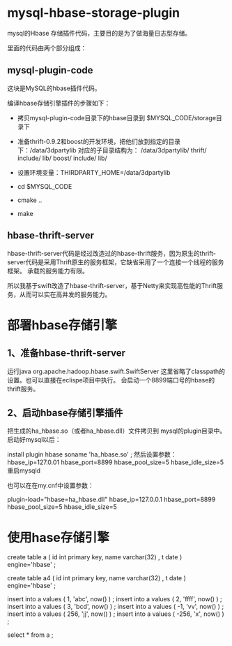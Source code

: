 # mysql-hbase-storage-plugin
mysql的Hbase 存储插件代码，主要目的是为了做海量日志型存储。

里面的代码由两个部分组成：
## mysql-plugin-code

这块是MySQL的hbase插件代码。

编译hbase存储引擎插件的步骤如下：
* 拷贝mysql-plugin-code目录下的hbase目录到 $MYSQL_CODE/storage目录下
* 准备thrift-0.9.2和boost的开发环境，把他们放到指定的目录下：/data/3dpartylib
   对应的子目录结构为：
  /data/3dpartylib/
                  thrift/
                         include/
                         lib/
                  boost/ 
                         include/
                         lib/
         
* 设置环境变量：THIRDPARTY_HOME=/data/3dpartylib
* cd $MYSQL_CODE
* cmake ..
* make

## hbase-thrift-server

hbase-thrift-server代码是经过改造过的hbase-thrift服务，因为原生的thrift-server代码是采用Thrift原生的服务框架，它缺省采用了一个连接一个线程的服务框架。
承载的服务能力有限。

所以我基于swift改造了hbase-thrift-server，基于Netty来实现高性能的Thrift服务，从而可以实在高并发的服务能力。



# 部署hbase存储引擎
## 1、准备hbase-thrift-server
  运行java org.apache.hadoop.hbase.swift.SwiftServer 
  这里省略了classpath的设置。也可以直接在eclispe项目中执行。
  会启动一个8899端口号的hbase的thrift服务。
 
## 2、启动hbase存储引擎插件
把生成的ha_hbase.so（或者ha_hbase.dll）文件拷贝到 mysql的plugin目录中。
启动好mysql以后：

install plugin hbase soname 'ha_hbase.so' ;
然后设置参数：
hbase_ip=127.0.01
hbase_port=8899
hbase_pool_size=5
hbase_idle_size=5
重启mysqld


也可以在在my.cnf中设置参数：

plugin-load="hbase=ha_hbase.dll"
hbase_ip=127.0.0.1
hbase_port=8899
hbase_pool_size=5
hbase_idle_size=5




# 使用hase存储引擎
create table a (
id int primary key,
name varchar(32) ,
t date
) engine='hbase' ;



create table a4 (
id int primary key,
name varchar(32) ,
t date
) engine='hbase' ;


insert into a values ( 1, 'abc', now() ) ;
insert into a values ( 2, 'ffff', now() ) ;
insert into a values ( 3, 'bcd', now() ) ;
insert into a values ( -1, 'vv', now() ) ;
insert into a values ( 256, 'jj', now() ) ;
insert into a values ( -256, 'x', now() ) ;

select * from a ;



